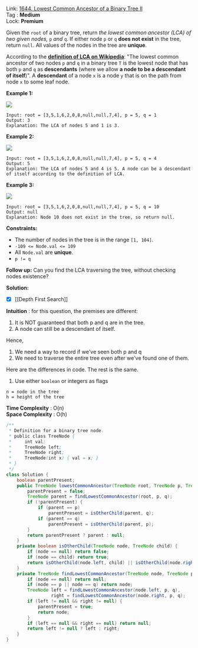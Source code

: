 Link: [1644. Lowest Common Ancestor of a Binary Tree II](https://leetcode.com/problems/lowest-common-ancestor-of-a-binary-tree-ii/) <br>
Tag : **Medium**<br>
Lock: **Premium**

Given the `root` of a binary tree, return _the lowest common ancestor (LCA) of two given nodes,_ `p` _and_ `q`. If either node `p` or `q` **does not exist** in the tree, return `null`. All values of the nodes in the tree are **unique**.

According to the **[definition of LCA on Wikipedia](https://en.wikipedia.org/wiki/Lowest_common_ancestor)**: "The lowest common ancestor of two nodes `p` and `q` in a binary tree `T` is the lowest node that has both `p` and `q` as **descendants** (where we allow **a node to be a descendant of itself**)". A **descendant** of a node `x` is a node `y` that is on the path from node `x` to some leaf node.

**Example 1:**

![](https://assets.leetcode.com/uploads/2018/12/14/binarytree.png)
```
Input: root = [3,5,1,6,2,0,8,null,null,7,4], p = 5, q = 1
Output: 3
Explanation: The LCA of nodes 5 and 1 is 3.
```

**Example 2:**

![](https://assets.leetcode.com/uploads/2018/12/14/binarytree.png)
```
Input: root = [3,5,1,6,2,0,8,null,null,7,4], p = 5, q = 4
Output: 5
Explanation: The LCA of nodes 5 and 4 is 5. A node can be a descendant of itself according to the definition of LCA.
```

**Example 3:**

![](https://assets.leetcode.com/uploads/2018/12/14/binarytree.png)
```
Input: root = [3,5,1,6,2,0,8,null,null,7,4], p = 5, q = 10
Output: null
Explanation: Node 10 does not exist in the tree, so return null.
```

**Constraints:**
-   The number of nodes in the tree is in the range `[1, 104]`.
-   `-109 <= Node.val <= 109`
-   All `Node.val` are **unique**.
-   `p != q`

**Follow up:** Can you find the LCA traversing the tree, without checking nodes existence?

**Solution:**
- [x]  [[Depth First Search]] 

**Intuition** :
for this question, the premises are different:
1.  It is NOT guaranteed that both p and q are in the tree.
2.  A node can still be a descendant of itself.

Hence,
1.  We need a way to record if we've seen both p and q
2.  We need to traverse the entire tree even after we've found one of them.

Here are the differences in code. The rest is the same.
1.  Use either `boolean` or integers as flags

```
n = node in the tree
h = height of the tree
```
**Time Complexity** : O(n)<br>
**Space Complexity** : O(h)

```java
/**
 * Definition for a binary tree node.
 * public class TreeNode {
 *     int val;
 *     TreeNode left;
 *     TreeNode right;
 *     TreeNode(int x) { val = x; }
 * }
 */
class Solution {
    boolean parentPresent;
    public TreeNode lowestCommonAncestor(TreeNode root, TreeNode p, TreeNode q) {
        parentPresent = false;
        TreeNode parent = findLowestCommonAncestor(root, p, q);
        if (!parentPresent) {
            if (parent == p)
                parentPresent = isOtherChild(parent, q);
            if (parent == q)
                parentPresent = isOtherChild(parent, p);
        }
        return parentPresent ? parent : null;
    }
    private boolean isOtherChild(TreeNode node, TreeNode child) {
        if (node == null) return false;
        if (node == child) return true;
        return isOtherChild(node.left, child) || isOtherChild(node.right, child);
    }
    private TreeNode findLowestCommonAncestor(TreeNode node, TreeNode p, TreeNode q) {
        if (node == null) return null;
        if (node == p || node == q) return node;
        TreeNode left = findLowestCommonAncestor(node.left, p, q),
                 right = findLowestCommonAncestor(node.right, p, q);
        if (left != null && right != null) {
            parentPresent = true;
            return node;
        }
        if (left == null && right == null) return null;
        return left != null ? left : right;
    }
}
```

